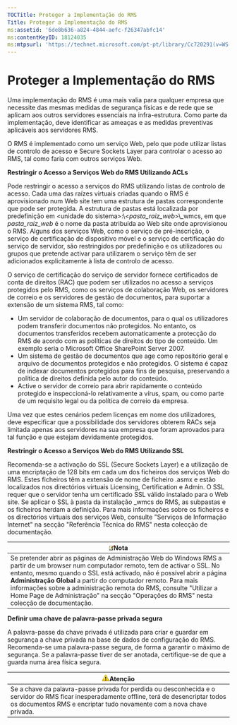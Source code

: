 ```yaml
---
TOCTitle: Proteger a Implementação do RMS
Title: Proteger a Implementação do RMS
ms:assetid: '6de8b636-a824-4844-aefc-f26347abfc14'
ms:contentKeyID: 18124035
ms:mtpsurl: 'https://technet.microsoft.com/pt-pt/library/Cc720291(v=WS.10)'
---
```


Proteger a Implementação do RMS
===============================

Uma implementação do RMS é uma mais valia para qualquer empresa que necessite das mesmas medidas de segurança físicas e de rede que se aplicam aos outros servidores essenciais na infra-estrutura. Como parte da implementação, deve identificar as ameaças e as medidas preventivas aplicáveis aos servidores RMS.

O RMS é implementado como um serviço Web, pelo que pode utilizar listas de controlo de acesso e Secure Sockets Layer para controlar o acesso ao RMS, tal como faria com outros serviços Web.

**Restringir o Acesso a Serviços Web do RMS Utilizando ACLs**

Pode restringir o acesso a serviços do RMS utilizando listas de controlo de acesso. Cada uma das raízes virtuais criadas quando o RMS é aprovisionado num Web site tem uma estrutura de pastas correspondente que pode ser protegida. A estrutura de pastas está localizada por predefinição em &lt;unidade do sistema&gt;:\\&lt;*pasta\_raiz\_web*&gt;\\\_wmcs, em que *pasta\_raiz\_web* é o nome da pasta atribuída ao Web site onde aprovisionou o RMS. Alguns dos serviços Web, como o serviço de pré-inscrição, o serviço de certificação de dispositivo móvel e o serviço de certificação do serviço de servidor, são restringidos por predefinição e os utilizadores ou grupos que pretende activar para utilizarem o serviço têm de ser adicionados explicitamente à lista de controlo de acesso.

O serviço de certificação do serviço de servidor fornece certificados de conta de direitos (RAC) que podem ser utilizados no acesso a serviços protegidos pelo RMS, como os serviços de colaboração Web, os servidores de correio e os servidores de gestão de documentos, para suportar a extensão de um sistema RMS, tal como:

-   Um servidor de colaboração de documentos, para o qual os utilizadores podem transferir documentos não protegidos. No entanto, os documentos transferidos recebem automaticamente a protecção do RMS de acordo com as políticas de direitos do tipo de conteúdo. Um exemplo seria o Microsoft Office SharePoint Server 2007.
-   Um sistema de gestão de documentos que age como repositório geral e arquivo de documentos protegidos e não protegidos. O sistema é capaz de indexar documentos protegidos para fins de pesquisa, preservando a política de direitos definida pelo autor do conteúdo.
-   Active o servidor de correio para abrir rapidamente o conteúdo protegido e inspeccioná-lo relativamente a vírus, spam, ou como parte de um requisito legal ou da política de correio da empresa.

Uma vez que estes cenários pedem licenças em nome dos utilizadores, deve especificar que a possibilidade dos servidores obterem RACs seja limitada apenas aos servidores na sua empresa que foram aprovados para tal função e que estejam devidamente protegidos.

**Restringir o Acesso a Serviços Web do RMS Utilizando SSL**

Recomenda-se a activação do SSL (Secure Sockets Layer) e a utilização de uma encriptação de 128 bits em cada um dos ficheiros dos serviços Web do RMS. Estes ficheiros têm a extensão de nome de ficheiro .asmx e estão localizados nos directórios virtuais Licensing, Certification e Admin. O SSL requer que o servidor tenha um certificado SSL válido instalado para o Web site. Se aplicar o SSL à pasta da instalação \_wmcs do RMS, as subpastas e os ficheiros herdam a definição. Para mais informações sobre os ficheiros e os directórios virtuais dos serviços Web, consulte "Serviços de Informação Internet" na secção "Referência Técnica do RMS" nesta colecção de documentação.

| ![](images/Cc720291.note(WS.10).gif)Nota                                                                                                                                                                                                                                                                                                                                                                              |
|----------------------------------------------------------------------------------------------------------------------------------------------------------------------------------------------------------------------------------------------------------------------------------------------------------------------------------------------------------------------------------------------------------------------------------------------------|
| Se pretender abrir as páginas de Administração Web do Windows RMS a partir de um browser num computador remoto, tem de activar o SSL. No entanto, mesmo quando o SSL está activado, não é possível abrir a página **Administração Global** a partir do computador remoto. Para mais informações sobre a administração remota do RMS, consulte "Utilizar a Home Page de Administração" na secção "Operações do RMS" nesta colecção de documentação. |

**Definir uma chave de palavra-passe privada segura**

A palavra-passe da chave privada é utilizada para criar e guardar em segurança a chave privada na base de dados de configuração do RMS. Recomenda-se uma palavra-passe segura, de forma a garantir o máximo de segurança. Se a palavra-passe tiver de ser anotada, certifique-se de que a guarda numa área física segura.

| ![](images/Cc720291.Caution(WS.10).gif)Atenção                                                                                                                                          |
|----------------------------------------------------------------------------------------------------------------------------------------------------------------------------------------------------------------------|
| Se a chave da palavra-passe privada for perdida ou desconhecida e o servidor do RMS ficar inesperadamente offline, terá de desencriptar todos os documentos RMS e encriptar tudo novamente com a nova chave privada. |
